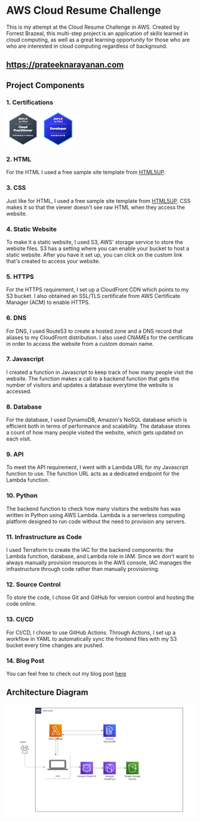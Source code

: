 # AWS Cloud Resume Challenge
This is my attempt at the Cloud Resume Challenge in AWS. Created by Forrest Brazeal, this multi-step project is an application of skills learned in cloud computing, as well as a great learning opportunity for those who are who are interested in cloud computing regardless of background.

## https://prateeknarayanan.com

## Project Components
### 1. Certifications
![aws-certified-cloud-practitioner](/front-end/images/aws-certified-cloud-practitioner.png)
![aws-certified-developer-associate](/front-end/images/aws-certified-developer-associate.png)
### 2. HTML
For the HTML I used a free sample site template from [HTML5UP](https://html5up.net/).
### 3. CSS
Just like for HTML, I used a free sample site template from [HTML5UP](https://html5up.net/). CSS makes it so that the viewer doesn't see raw HTML when they access the website.
### 4. Static Website
To make it a static website, I used S3, AWS' storage service to store the website files. S3 has a setting where you can enable your bucket to host a static website. After you have it set up, you can click on the custom link that's created to access your website.
### 5. HTTPS
For the HTTPS requirement, I set up a CloudFront CDN which points to my S3 bucket. I also obtained an SSL/TLS certificate from AWS Certificate Manager (ACM) to enable HTTPS.
### 6. DNS
For DNS, I used Route53 to create a hosted zone and a DNS record that aliases to my CloudFront distribution. I also used CNAMEs for the certificate in order to access the website from a custom domain name.
### 7. Javascript
I created a function in Javascript to keep track of how many people visit the website. The function makes a call to a backend function that gets the number of visitors and updates a database everytime the website is accessed.
### 8. Database
For the database, I used DynamoDB, Amazon's NoSQL database which is efficient both in terms of performance and scalability. The database stores a count of how many people visited the website, which gets updated on each visit.
### 9. API
To meet the API requirement, I went with a Lambda URL for my Javascript function to use. The function URL acts as a dedicated endpoint for the Lambda function.
### 10. Python
The backend function to check how many visitors the website has was written in Python using AWS Lambda. Lambda is a serverless computing platform designed to run code without the need to provision any servers.
### 11. Infrastructure as Code
I used Terraform to create the IAC for the backend components: the Lambda function, database, and Lambda role in IAM. Since we don't want to always manually provision resources in the AWS console, IAC manages the infrastructure through code rather than manually provisioning.
### 12. Source Control
To store the code, I chose Git and GitHub for version control and hosting the code online.
### 13. CI/CD
For CI/CD, I chose to use GitHub Actions. Through Actions, I set up a workflow in YAML to automatically sync the frontend files with my S3 bucket every time changes are pushed.
### 14. Blog Post
You can feel free to check out my blog post [here](https://medium.com/@prateeknarayanan/my-experience-with-the-cloud-resume-challenge-06adf3801fae)

## Architecture Diagram
![aws-architecture-diagram](/Architecture%20Diagram.png)
